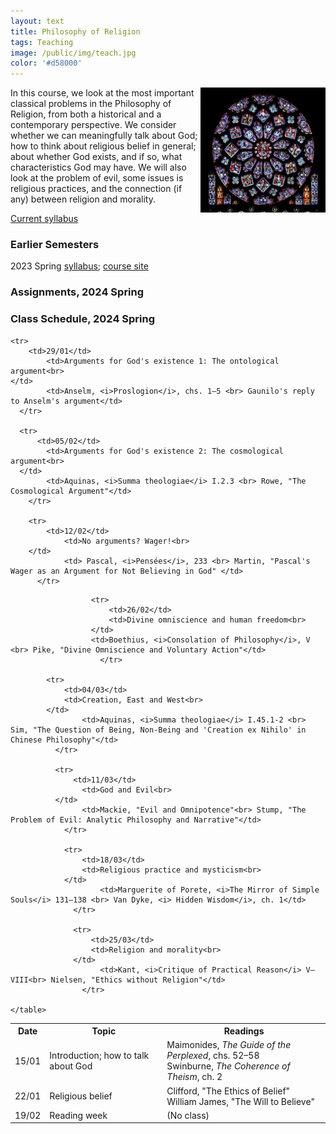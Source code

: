 ```yaml
---
layout: text
title: Philosophy of Religion
tags: Teaching
image: /public/img/teach.jpg
color: '#d58000'
---
```


<img class="img-single" align="right" src="/public/img/philrel.jpg" width="200">

In this course, we look at the most important classical problems in the Philosophy of Religion, from both a historical and a contemporary perspective. We consider whether we can meaningfully talk about God; how to think about religious belief in general; about whether God exists, and if so, what characteristics God may have. We will also look at the problem of evil, some issues is religious practices, and the connection (if any) between religion and morality.

<a href="http://zitavtoth.com/2_teaching/Philrel/PhilRel2024.pdf">Current syllabus</a>



### Earlier Semesters

2023 Spring <a href="http://zitavtoth.com/2_teaching/Philrel/2023/PhilRel2023S_BA.pdf">syllabus</a>; <a href="http://zitavtoth.com/2_teaching/Philrel/2023/Philrel2023">course site</a>
<br>


### Assignments, 2024 Spring


### Class Schedule, 2024 Spring


<table>
  <tr>
    <th>Date</th>
    <th>Topic</th>
		<th> Readings</th>
  </tr>
  
<tr>
    <td>15/01</td>
		<td>Introduction; how to talk about God<br>
</td>
		<td>Maimonides, <i>The Guide of the Perplexed</i>, chs. 52–58<br> Swinburne, <i>The Coherence of Theism</i>, ch. 2</td>
  </tr>

<tr>
      <td>22/01</td>
  		<td>Religious belief<br>
  </td>
  		<td>Clifford, "The Ethics of Belief" <br> William James, "The Will to Believe"</td>
    </tr>

    <tr>
        <td>29/01</td>
    		<td>Arguments for God's existence 1: The ontological argument<br>
    </td>
    		<td>Anselm, <i>Proslogion</i>, chs. 1–5 <br> Gaunilo's reply to Anselm's argument</td>
      </tr>

      <tr>
          <td>05/02</td>
      		<td>Arguments for God's existence 2: The cosmological argument<br>
      </td>
      		<td>Aquinas, <i>Summa theologiae</i> I.2.3 <br> Rowe, "The Cosmological Argument"</td>
        </tr>

        <tr>
            <td>12/02</td>
        		<td>No arguments? Wager!<br>
        </td>
        		<td> Pascal, <i>Pensées</i>, 233 <br> Martin, "Pascal's Wager as an Argument for Not Believing in God" </td>
          </tr>
<tr>
<td> 19/02</td>
<td> Reading week </td>
<td> (No class) </td>
</tr>

            
                      <tr>
                          <td>26/02</td>
                          <td>Divine omniscience and human freedom<br>
                      </td>
                      <td>Boethius, <i>Consolation of Philosophy</i>, V <br> Pike, "Divine Omniscience and Voluntary Action"</td>
                        </tr>
                      
            <tr>
                <td>04/03</td>
                <td>Creation, East and West<br>
            </td>
            		<td>Aquinas, <i>Summa theologiae</i> I.45.1-2 <br> Sim, "The Question of Being, Non-Being and 'Creation ex Nihilo' in Chinese Philosophy"</td>
              </tr>

              <tr>
                  <td>11/03</td>
              		<td>God and Evil<br>
              </td>
              		<td>Mackie, "Evil and Omnipotence"<br> Stump, "The Problem of Evil: Analytic Philosophy and Narrative"</td>
                </tr>

                <tr>
                    <td>18/03</td>
                    <td>Religious practice and mysticism<br>
                </td>
                		<td>Marguerite of Porete, <i>The Mirror of Simple Souls</i> 131–138 <br> Van Dyke, <i> Hidden Wisdom</i>, ch. 1</td>
                  </tr>

                  <tr>
                      <td>25/03</td>
                      <td>Religion and morality<br>
                  </td>
                  		<td>Kant, <i>Critique of Practical Reason</i> V–VIII<br> Nielsen, "Ethics without Religion"</td>
                    </tr>
	
	</table>
